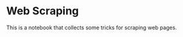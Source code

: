 # Web Scraping

This is a notebook that collects some tricks for scraping web pages.


````{tableofcontents}
````
